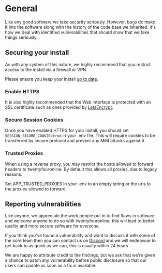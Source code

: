 # General

Like any good software we take security seriously. However, bugs do
make it into the software along with the history of the code base we
inherited. It's how we deal with identified vulnerabilities that
should show that we take things seriously.

## Securing your install

As with any system of this nature, we highly recommend that you
restrict access to the install via a firewall or VPN.

Please ensure you keep your install [up to date](Updating.md).

### Enable HTTPS

It is also highly recommended that the Web interface is protected with
an SSL certificate such as ones provided by [LetsEncrypt](http://www.letsencrypt.org).

### Secure Session Cookies

Once you have enabled HTTPS for your install, you should set `SESSION_SECURE_COOKIE=true`
in your .env file.  This will require cookies to be transferred by secure protocol and
prevent any MiM attacks against it.

### Trusted Proxies

When using a reverse proxy, you may restrict the hosts allowed to forward
headers to twentyfouronline. By default this allows all proxies, due to legacy reasons.

Set APP_TRUSTED_PROXIES in your .env to an empty string or the urls to
the proxies allowed to forward.

## Reporting vulnerabilities

Like anyone, we appreciate the work people put in to find flaws in
software and welcome anyone to do so with twentyfouronline, this will lead to
better quality and more secure software for everyone.

If you think you've found a vulnerability and want to discuss it with
some of the core team then you can contact us on
[Discord](https://discord.com/invite/twentyfouronline) and we will endeavour to
get back to as quick as we can, this is usually within 24 hours.

We are happy to attribute credit to the findings, but we ask that we're
given a chance to patch any vulnerability before public disclosure so
that our users can update as soon as a fix is available.





